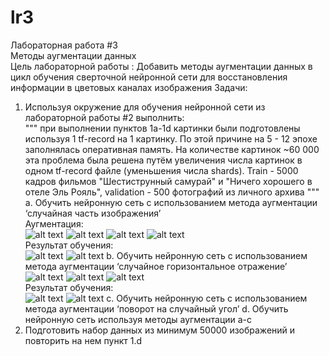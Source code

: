 # lr3
Лабораторная работа #3<br />
Методы аугментации данных<br />
Цель лабораторной работы : Добавить методы аугментации данных в цикл обучения
сверточной нейронной сети для восстановления информации в цветовых каналах
изображения
Задачи:<br />
1. Используя окружение для обучения нейронной сети из лабораторной работы #2
выполнить:<br />
""" при выполнении пунктов 1а-1d картинки были подготовлены используя 1 tf-record на 1 картинку. По этой причине на 5 - 12 эпохе заполнялась оперативная память. На количестве картинок ~60 000 эта проблема была решена путём увеличения числа картинок в одном tf-record файле (уменьшения числа shards). Train - 5000 кадров фильмов "Шестиструнный самурай" и "Ничего хорошего в отеле Эль Рояль", validation - 500 фотографий из личного архива """<br />
    a. Обучить нейронную сеть с использованием метода аугментации ‘случайная
часть изображения’<br />
Аугментация:<br />
![alt text](https://github.com/NikitaNechaev1/lr3/blob/main/lr3-results/randm_crop_1.png)
![alt text](https://github.com/NikitaNechaev1/lr3/blob/main/lr3-results/randm_crop_2.png)
![alt text](https://github.com/NikitaNechaev1/lr3/blob/main/lr3-results/randm_crop_3.png)
![alt text](https://github.com/NikitaNechaev1/lr3/blob/main/lr3-results/randm_crop_4.png)<br />
Результат обучения:<br />
![alt text](https://github.com/NikitaNechaev1/lr3/blob/main/lr3-results/randm_crop_results_graph.png)
![alt text](https://github.com/NikitaNechaev1/lr3/blob/main/lr3-results/randm_crop_results_image.png)
    b. Обучить нейронную сеть с использованием метода аугментации ‘случайное
горизонтальное отражение’<br />
![alt text](https://github.com/NikitaNechaev1/lr3/blob/main/lr3-results/randm_flip_1.png)
![alt text](https://github.com/NikitaNechaev1/lr3/blob/main/lr3-results/randm_flip_2.png)
![alt text](https://github.com/NikitaNechaev1/lr3/blob/main/lr3-results/randm_flip_3.png)<br />
Результат обучения:<br />
![alt text](https://github.com/NikitaNechaev1/lr3/blob/main/lr3-results/randm_flip_results_graph.png)
![alt text](https://github.com/NikitaNechaev1/lr3/blob/main/lr3-results/randm_flip_results_image.png)
    c. Обучить нейронную сеть с использованием метода аугментации ‘поворот на
случайный угол’
    d. Обучить нейронную сеть используя методы аугментации a-с
2. Подготовить набор данных из минимум 50000 изображений и повторить на нем
пункт 1.d
